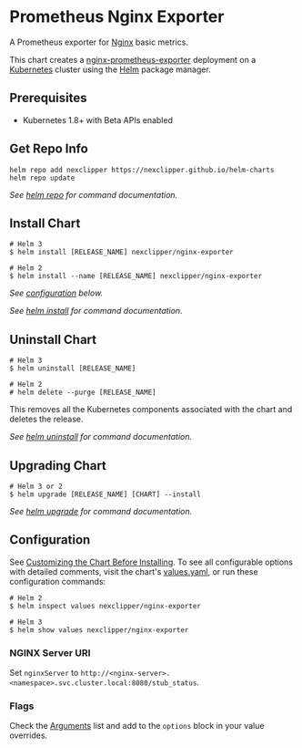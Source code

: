 # Prometheus Nginx Exporter

A Prometheus exporter for [Nginx](https://github.com/nginxinc/nginx-prometheus-exporter) basic metrics.

This chart creates a [nginx-prometheus-exporter](https://github.com/nginxinc/nginx-prometheus-exporter) deployment on a [Kubernetes](http://kubernetes.io) cluster using the [Helm](https://helm.sh) package manager.

## Prerequisites

- Kubernetes 1.8+ with Beta APIs enabled

## Get Repo Info

```console
helm repo add nexclipper https://nexclipper.github.io/helm-charts
helm repo update
```

_See [helm repo](https://helm.sh/docs/helm/helm_repo/) for command documentation._

## Install Chart

```console
# Helm 3
$ helm install [RELEASE_NAME] nexclipper/nginx-exporter

# Helm 2
$ helm install --name [RELEASE_NAME] nexclipper/nginx-exporter
```

_See [configuration](#configuration) below._

_See [helm install](https://helm.sh/docs/helm/helm_install/) for command documentation._

## Uninstall Chart

```console
# Helm 3
$ helm uninstall [RELEASE_NAME]

# Helm 2
# helm delete --purge [RELEASE_NAME]
```

This removes all the Kubernetes components associated with the chart and deletes the release.

_See [helm uninstall](https://helm.sh/docs/helm/helm_uninstall/) for command documentation._

## Upgrading Chart

```console
# Helm 3 or 2
$ helm upgrade [RELEASE_NAME] [CHART] --install
```

_See [helm upgrade](https://helm.sh/docs/helm/helm_upgrade/) for command documentation._

## Configuration

See [Customizing the Chart Before Installing](https://helm.sh/docs/intro/using_helm/#customizing-the-chart-before-installing). To see all configurable options with detailed comments, visit the chart's [values.yaml](./values.yaml), or run these configuration commands:

```console
# Helm 2
$ helm inspect values nexclipper/nginx-exporter

# Helm 3
$ helm show values nexclipper/nginx-exporter
```

### NGINX Server URI

Set `nginxServer` to `http://<nginx-server>.<namespace>.svc.cluster.local:8080/stub_status`.

### Flags

Check the [Arguments](https://github.com/nginxinc/nginx-prometheus-exporter#command-line-arguments) list and add to the `options` block in your value overrides.
